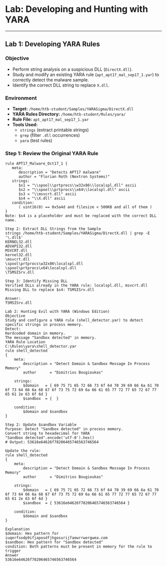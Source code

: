 # Lab: Developing and Hunting with YARA

---

## Lab 1: Developing YARA Rules

### Objective
- Perform string analysis on a suspicious DLL (`DirectX.dll`).  
- Study and modify an existing YARA rule (`apt_apt17_mal_sep17_1.yar`) to correctly detect the malware sample.  
- Identify the correct DLL string to replace `X.dll`.

### Environment
- **Target:** `/home/htb-student/Samples/YARASigma/DirectX.dll`  
- **YARA Rules Directory:** `/home/htb-student/Rules/yara/`  
- **Rule File:** `apt_apt17_mal_sep17_1.yar`  
- **Tools Used:**  
  - `strings` (extract printable strings)  
  - `grep` (filter `.dll` occurrences)  
  - `yara` (test rules)  

### Step 1: Review the Original YARA Rule

```yara
rule APT17_Malware_Oct17_1 {
   meta:
      description = "Detects APT17 malware"
      author = "Florian Roth (Nextron Systems)"
   strings:
      $s1 = "\\spool\\prtprocs\\w32x86\\localspl.dll" ascii
      $s2 = "\\spool\\prtprocs\\x64\\localspl.dll" ascii
      $s3 = "\\msvcrt.dll" ascii
      $s4 = "\\X.dll" ascii
   condition:
      ( uint16(0) == 0x5a4d and filesize < 500KB and all of them )
}
Note: $s4 is a placeholder and must be replaced with the correct DLL name.

Step 2: Extract DLL Strings from the Sample
strings /home/htb-student/Samples/YARASigma/DirectX.dll | grep -E '\.dll$'
KERNEL32.dll
ADVAPI32.dll
MSVCRT.dll
kernel32.dll
\msvcrt.dll
\spool\prtprocs\w32x86\localspl.dll
\spool\prtprocs\x64\localspl.dll
\TSMSISrv.dll

Step 3: Identify Missing DLL
Verified DLLs already in the YARA rule: localspl.dll, msvcrt.dll
Missing DLL to replace $s4: TSMSISrv.dll

Answer:
TSMSISrv.dll

Lab 2: Hunting Evil with YARA (Windows Edition)
Objective
Study and configure a YARA rule (shell_detector.yar) to detect specific strings in process memory.
Detect:
Hardcoded domain in memory.
The message "Sandbox detected" in memory.
YARA Rule Location
C:\Rules\yara\shell_detector.yar
rule shell_detected
{
    meta:
        description = "Detect Domain & Sandbox Message In Process Memory"
        author      = "Dimitrios Bougioukas"

    strings:
        $domain   = { 69 75 71 65 72 66 73 6f 64 70 39 69 66 6a 61 70 6f 73 64 66 6a 68 67 6f 73 75 72 69 6a 66 61 65 77 72 77 65 72 67 77 65 61 2e 63 6f 6d }
        $sandbox  = {  }

    condition:
        $domain and $sandbox
}

Step 2: Update $sandbox Variable
Purpose: Detect "Sandbox detected" in process memory.
Convert string to hexadecimal for YARA
"Sandbox detected".encode('utf-8').hex()
# Output: 53616e64626f78206465746563746564

Update the rule:
rule shell_detected
{
    meta:
        description = "Detect Domain & Sandbox Message In Process Memory"
        author      = "Dimitrios Bougioukas"

    strings:
        $domain   = { 69 75 71 65 72 66 73 6f 64 70 39 69 66 6a 61 70 6f 73 64 66 6a 68 67 6f 73 75 72 69 6a 66 61 65 77 72 77 65 72 67 77 65 61 2e 63 6f 6d }
        $sandbox  = { 53616e64626f78206465746563746564 }

    condition:
        $domain and $sandbox
}

Explanation
$domain: Hex pattern for iuqerfsodp9ifjaposdfjhgosurijfaewrrwergwea.com
$sandbox: Hex pattern for "Sandbox detected"
condition: Both patterns must be present in memory for the rule to trigger
Answer
53616e64626f78206465746563746564






